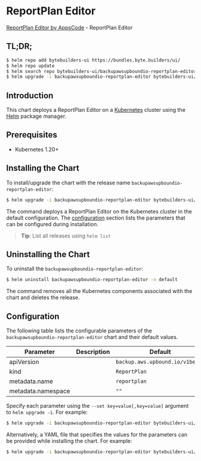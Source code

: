 # ReportPlan Editor

[ReportPlan Editor by AppsCode](https://byte.builders) - ReportPlan Editor

## TL;DR;

```bash
$ helm repo add bytebuilders-ui https://bundles.byte.builders/ui/
$ helm repo update
$ helm search repo bytebuilders-ui/backupawsupboundio-reportplan-editor --version=v0.4.18
$ helm upgrade -i backupawsupboundio-reportplan-editor bytebuilders-ui/backupawsupboundio-reportplan-editor -n default --create-namespace --version=v0.4.18
```

## Introduction

This chart deploys a ReportPlan Editor on a [Kubernetes](http://kubernetes.io) cluster using the [Helm](https://helm.sh) package manager.

## Prerequisites

- Kubernetes 1.20+

## Installing the Chart

To install/upgrade the chart with the release name `backupawsupboundio-reportplan-editor`:

```bash
$ helm upgrade -i backupawsupboundio-reportplan-editor bytebuilders-ui/backupawsupboundio-reportplan-editor -n default --create-namespace --version=v0.4.18
```

The command deploys a ReportPlan Editor on the Kubernetes cluster in the default configuration. The [configuration](#configuration) section lists the parameters that can be configured during installation.

> **Tip**: List all releases using `helm list`

## Uninstalling the Chart

To uninstall the `backupawsupboundio-reportplan-editor`:

```bash
$ helm uninstall backupawsupboundio-reportplan-editor -n default
```

The command removes all the Kubernetes components associated with the chart and deletes the release.

## Configuration

The following table lists the configurable parameters of the `backupawsupboundio-reportplan-editor` chart and their default values.

|     Parameter      | Description |                  Default                   |
|--------------------|-------------|--------------------------------------------|
| apiVersion         |             | <code>backup.aws.upbound.io/v1beta1</code> |
| kind               |             | <code>ReportPlan</code>                    |
| metadata.name      |             | <code>reportplan</code>                    |
| metadata.namespace |             | <code>""</code>                            |


Specify each parameter using the `--set key=value[,key=value]` argument to `helm upgrade -i`. For example:

```bash
$ helm upgrade -i backupawsupboundio-reportplan-editor bytebuilders-ui/backupawsupboundio-reportplan-editor -n default --create-namespace --version=v0.4.18 --set apiVersion=backup.aws.upbound.io/v1beta1
```

Alternatively, a YAML file that specifies the values for the parameters can be provided while
installing the chart. For example:

```bash
$ helm upgrade -i backupawsupboundio-reportplan-editor bytebuilders-ui/backupawsupboundio-reportplan-editor -n default --create-namespace --version=v0.4.18 --values values.yaml
```
